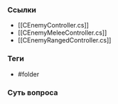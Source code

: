 ### Ссылки
- [[CEnemyController.cs]]
- [[CEnemyMeleeController.cs]]
- [[CEnemyRangedController.cs]]
### Теги
- #folder
### Суть вопроса